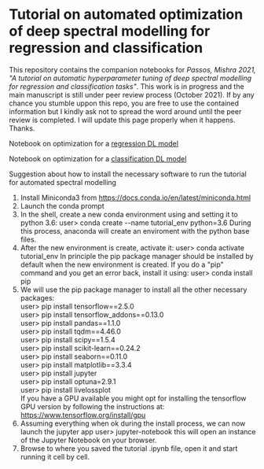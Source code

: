 
# Tutorial on automated optimization of deep spectral modelling for regression and classification
 This repository contains the companion notebooks for *Passos, Mishra 2021, "A tutorial on automatic hyperparameter tuning of deep spectral modelling for regression and classification tasks"*. This work is in progress and the main manuscript is still under peer review process (October 2021). If by any chance you stumble uppon this repo, you are free to use the contained information but I kindly ask not to spread the word around until the peer review is completed. I will update this page properly when it happens. Thanks.

Notebook on optimization for a [regression DL model](https://github.com/dario-passos/DeepLearning_for_VIS-NIR_Spectra/blob/master/notebooks/Tutorial_on_DL_optimization/optimization_tutorial_regression.ipynb)

Notebook on optimization for a [classification DL model](https://github.com/dario-passos/DeepLearning_for_VIS-NIR_Spectra/blob/master/notebooks/Tutorial_on_DL_optimization/optimization_tutorial_classification.ipynb)
 
 

Suggestion about how to install the necessary software to run the tutorial for automated spectral modelling

1) Install Miniconda3 from https://docs.conda.io/en/latest/miniconda.html
2) Launch the conda prompt
3) In the shell, create a new conda environment using and setting it to python 3.6:
user> conda create --name tutorial_env python=3.6
During this process, anaconda will create an enviroment with the python base files.
4) After the new environment is create, activate it:
user> conda activate tutorial_env
In principle the pip package manager should be installed by default when the new environment is created. If you do a "pip" command and you get an error back, install it using:
user> conda install pip
5) We will use the pip package manager to install all the other necessary packages:<br>
	user> pip install tensorflow==2.5.0<br>
	user> pip install tensorflow_addons==0.13.0<br>
	user> pip install pandas==1.1.0<br>
	user> pip install tqdm==4.46.0<br>
	user> pip install scipy==1.5.4<br>
	user> pip install scikit-learn==0.24.2<br>
	user> pip install seaborn==0.11.0<br>
	user> pip install matplotlib==3.3.4<br>
	user> pip install jupyter<br>
	user> pip install optuna=2.9.1<br>
	user> pip install livelossplot<br>
If you have a GPU available you might opt for installing the tensorflow GPU version by following the instructions at: https://www.tensorflow.org/install/gpu
6) Assuming everything when ok during the install process, we can now launch the jupyter app
	user> jupyter-notebook
this will open an instance of the Jupyter Notebook on your browser.
7) Browse to where you saved the tutorial .ipynb file, open it and start running it cell by cell.
